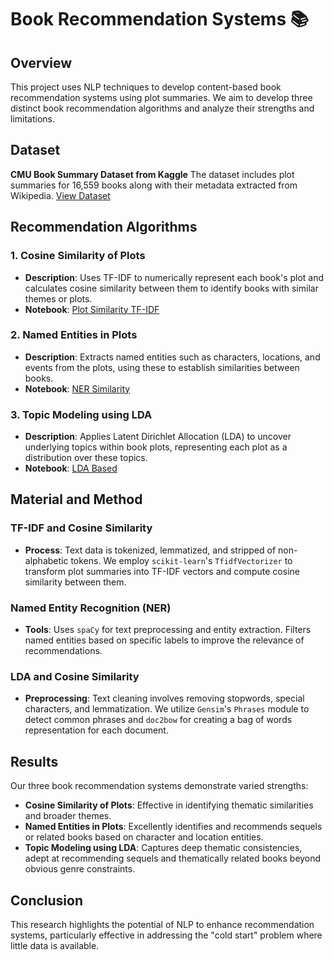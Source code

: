 # **Book Recommendation Systems 📚**

## Overview
This project uses NLP techniques to develop content-based book recommendation systems using plot summaries. We aim to develop three distinct book recommendation algorithms and analyze their strengths and limitations.

## Dataset
**CMU Book Summary Dataset from Kaggle**
The dataset includes plot summaries for 16,559 books along with their metadata extracted from Wikipedia. 
[View Dataset](https://www.kaggle.com/datasets/ymaricar/cmu-book-summary-dataset)

## Recommendation Algorithms
### 1. Cosine Similarity of Plots
- **Description**: Uses TF-IDF to numerically represent each book's plot and calculates cosine similarity between them to identify books with similar themes or plots.
- **Notebook**: [Plot Similarity TF-IDF](plot_similarity_Tfidf.ipynb)

### 2. Named Entities in Plots
- **Description**: Extracts named entities such as characters, locations, and events from the plots, using these to establish similarities between books.
- **Notebook**: [NER Similarity](NER_similarity.ipynb)

### 3. Topic Modeling using LDA
- **Description**: Applies Latent Dirichlet Allocation (LDA) to uncover underlying topics within book plots, representing each plot as a distribution over these topics.
- **Notebook**: [LDA Based](LDA_based.ipynb)

## Material and Method
### TF-IDF and Cosine Similarity
- **Process**: Text data is tokenized, lemmatized, and stripped of non-alphabetic tokens. We employ `scikit-learn`'s `TfidfVectorizer` to transform plot summaries into TF-IDF vectors and compute cosine similarity between them.

### Named Entity Recognition (NER)
- **Tools**: Uses `spaCy` for text preprocessing and entity extraction. Filters named entities based on specific labels to improve the relevance of recommendations.

### LDA and Cosine Similarity
- **Preprocessing**: Text cleaning involves removing stopwords, special characters, and lemmatization. We utilize `Gensim`'s `Phrases` module to detect common phrases and `doc2bow` for creating a bag of words representation for each document.

## Results
Our three book recommendation systems demonstrate varied strengths:
- **Cosine Similarity of Plots**: Effective in identifying thematic similarities and broader themes.
- **Named Entities in Plots**: Excellently identifies and recommends sequels or related books based on character and location entities.
- **Topic Modeling using LDA**: Captures deep thematic consistencies, adept at recommending sequels and thematically related books beyond obvious genre constraints.

## Conclusion
This research highlights the potential of NLP to enhance recommendation systems, particularly effective in addressing the "cold start" problem where little data is available.
